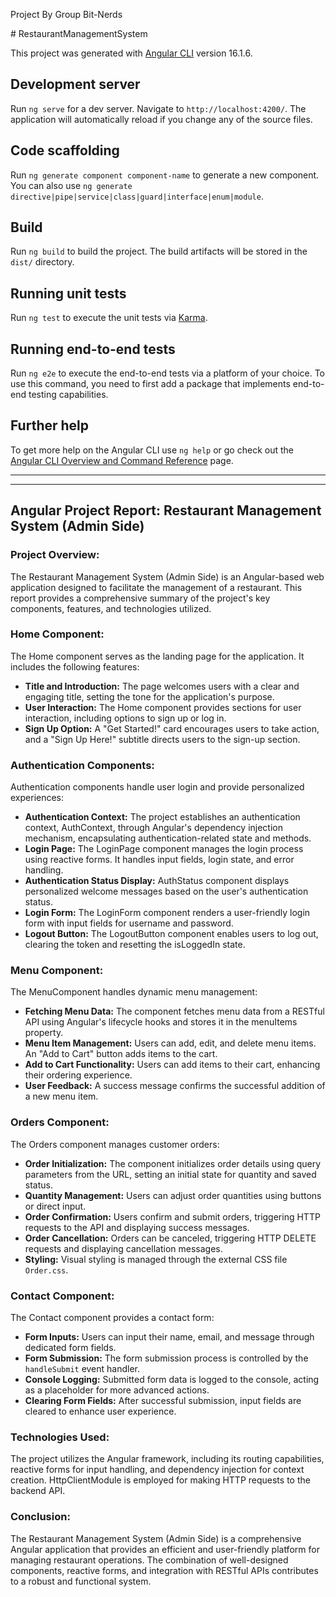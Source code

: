 Project By Group Bit-Nerds 

﻿# RestaurantManagementSystem

This project was generated with [Angular CLI](https://github.com/angular/angular-cli) version 16.1.6.

## Development server

Run `ng serve` for a dev server. Navigate to `http://localhost:4200/`. The application will automatically reload if you change any of the source files.

## Code scaffolding

Run `ng generate component component-name` to generate a new component. You can also use `ng generate directive|pipe|service|class|guard|interface|enum|module`.

## Build

Run `ng build` to build the project. The build artifacts will be stored in the `dist/` directory.

## Running unit tests

Run `ng test` to execute the unit tests via [Karma](https://karma-runner.github.io).

## Running end-to-end tests

Run `ng e2e` to execute the end-to-end tests via a platform of your choice. To use this command, you need to first add a package that implements end-to-end testing capabilities.

## Further help

To get more help on the Angular CLI use `ng help` or go check out the [Angular CLI Overview and Command Reference](https://angular.io/cli) page.

------------------------------------------------------------------------------------------------------------------------
------------------------------------------------------------------------------------------------------------------------


## Angular Project Report: Restaurant Management System (Admin Side)

### Project Overview:
The Restaurant Management System (Admin Side) is an Angular-based web application designed to facilitate the management of a restaurant. This report provides a comprehensive summary of the project's key components, features, and technologies utilized.

### Home Component:
The Home component serves as the landing page for the application. It includes the following features:

- **Title and Introduction:** The page welcomes users with a clear and engaging title, setting the tone for the application's purpose.
- **User Interaction:** The Home component provides sections for user interaction, including options to sign up or log in.
- **Sign Up Option:** A "Get Started!" card encourages users to take action, and a "Sign Up Here!" subtitle directs users to the sign-up section.

### Authentication Components:
Authentication components handle user login and provide personalized experiences:

- **Authentication Context:** The project establishes an authentication context, AuthContext, through Angular's dependency injection mechanism, encapsulating authentication-related state and methods.
- **Login Page:** The LoginPage component manages the login process using reactive forms. It handles input fields, login state, and error handling.
- **Authentication Status Display:** AuthStatus component displays personalized welcome messages based on the user's authentication status.
- **Login Form:** The LoginForm component renders a user-friendly login form with input fields for username and password.
- **Logout Button:** The LogoutButton component enables users to log out, clearing the token and resetting the isLoggedIn state.

### Menu Component:
The MenuComponent handles dynamic menu management:

- **Fetching Menu Data:** The component fetches menu data from a RESTful API using Angular's lifecycle hooks and stores it in the menuItems property.
- **Menu Item Management:** Users can add, edit, and delete menu items. An "Add to Cart" button adds items to the cart.
- **Add to Cart Functionality:** Users can add items to their cart, enhancing their ordering experience.
- **User Feedback:** A success message confirms the successful addition of a new menu item.

### Orders Component:
The Orders component manages customer orders:

- **Order Initialization:** The component initializes order details using query parameters from the URL, setting an initial state for quantity and saved status.
- **Quantity Management:** Users can adjust order quantities using buttons or direct input.
- **Order Confirmation:** Users confirm and submit orders, triggering HTTP requests to the API and displaying success messages.
- **Order Cancellation:** Orders can be canceled, triggering HTTP DELETE requests and displaying cancellation messages.
- **Styling:** Visual styling is managed through the external CSS file `Order.css`.

### Contact Component:
The Contact component provides a contact form:

- **Form Inputs:** Users can input their name, email, and message through dedicated form fields.
- **Form Submission:** The form submission process is controlled by the `handleSubmit` event handler.
- **Console Logging:** Submitted form data is logged to the console, acting as a placeholder for more advanced actions.
- **Clearing Form Fields:** After successful submission, input fields are cleared to enhance user experience.

### Technologies Used:
The project utilizes the Angular framework, including its routing capabilities, reactive forms for input handling, and dependency injection for context creation. HttpClientModule is employed for making HTTP requests to the backend API.

### Conclusion:
The Restaurant Management System (Admin Side) is a comprehensive Angular application that provides an efficient and user-friendly platform for managing restaurant operations. The combination of well-designed components, reactive forms, and integration with RESTful APIs contributes to a robust and functional system.

